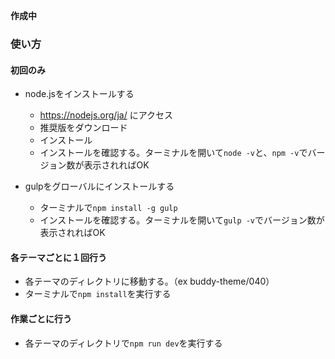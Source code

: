 **作成中**

### 使い方

#### 初回のみ

- node.jsをインストールする
  - https://nodejs.org/ja/ にアクセス
  - 推奨版をダウンロード
  - インストール
  - インストールを確認する。ターミナルを開いて`node -v`と、`npm -v`でバージョン数が表示されればOK

- gulpをグローバルにインストールする
  - ターミナルで`npm install -g gulp`
  - インストールを確認する。ターミナルを開いて`gulp -v`でバージョン数が表示されればOK

#### 各テーマごとに１回行う

- 各テーマのディレクトリに移動する。（ex buddy-theme/040）
- ターミナルで`npm install`を実行する

#### 作業ごとに行う

- 各テーマのディレクトリで`npm run dev`を実行する
